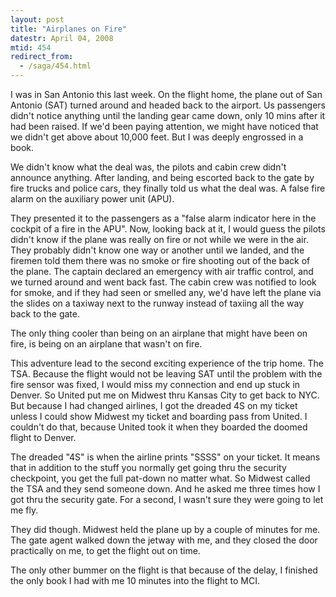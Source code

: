```yaml
---
layout: post
title: "Airplanes on Fire"
datestr: April 04, 2008
mtid: 454
redirect_from:
  - /saga/454.html
---
```


I was in San Antonio this last week.  On the flight home, the plane out of San Antonio (SAT) turned around and headed back to the airport.  Us passengers didn't notice anything until the landing gear came down, only 10 mins after it had been raised.  If we'd been paying attention, we might have noticed that we didn't get above about 10,000 feet.  But I was deeply engrossed in a book.

We didn't know what the deal was, the pilots and cabin crew didn't announce anything.  After landing, and being escorted back to the gate by fire trucks and police cars, they finally told us what the deal was.  A false fire alarm on the auxiliary power unit (APU).

They presented it to the passengers as a "false alarm indicator here in the cockpit of a fire in the APU".  Now, looking back at it, I would guess the pilots didn't know if the plane was really on fire or not while we were in the air.  They probably didn't know one way or another until we landed, and the firemen told them there was no smoke or fire shooting out of the back of the plane.  The captain declared an emergency with air traffic control, and we turned around and went back fast.  The cabin crew was notified to look for smoke, and if they had seen or smelled any, we'd have left the plane via the slides on a taxiway next to the runway instead of taxiing all the way back to the gate.

The only thing cooler than being on an airplane that might have been on fire, is being on an airplane that wasn't on fire.

This adventure lead to the second exciting experience of the trip home.  The TSA.  Because the flight would not be leaving SAT until the problem with the fire sensor was fixed, I would miss my connection and end up stuck in Denver.  So United put me on Midwest thru Kansas City to get back to NYC.  But because I had changed airlines, I got the dreaded 4S on my ticket unless I could show Midwest my ticket and boarding pass from United.  I couldn't do that, because United took it when they boarded the doomed flight to Denver.

The dreaded "4S" is when the airline prints "SSSS" on your ticket.  It means that in addition to the stuff you normally get going thru the security checkpoint, you get the full pat-down no matter what.  So Midwest called the TSA and they send someone down.  And he asked me three times how I got thru the security gate.  For a second, I wasn't sure they were going to let me fly.

They did though.  Midwest held the plane up by a couple of minutes for me.  The gate agent walked down the jetway with me, and they closed the door practically on me, to get the flight out on time.

The only other bummer on the flight is that because of the delay, I finished the only book I had with me 10 minutes into the flight to MCI.

